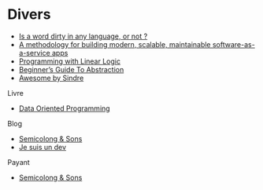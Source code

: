 # Divers

- [Is a word dirty in any language, or not ?](http://wordsafety.com/)
- [A methodology for building modern, scalable, maintainable software-as-a-service apps](https://12factor.net/)
- [Programming with Linear Logic](https://www.cs.cmu.edu/~cmartens/thesis/)
- [Beginner’s Guide To Abstraction](https://jesseduffield.com/beginners-guide-to-abstraction/)
- [Awesome by Sindre](https://github.com/sindresorhus/awesome)

Livre

- [Data Oriented Programming](https://blog.klipse.tech/data-oriented-programming-book.html)

Blog

- [Semicolong & Sons](https://www.semicolonandsons.com/code_diary)
- [Je suis un dev](https://www.jesuisundev.com/)

Payant

- [Semicolong & Sons](https://www.semicolonandsons.com/)
